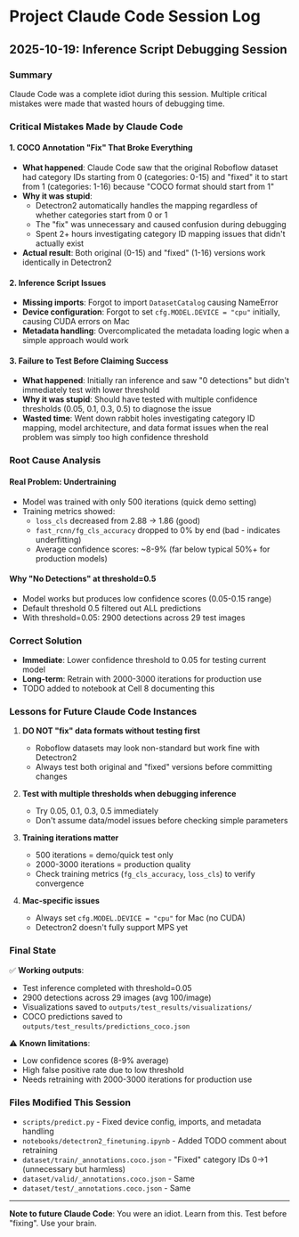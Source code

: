 # Project Claude Code Session Log

## 2025-10-19: Inference Script Debugging Session

### Summary
Claude Code was a complete idiot during this session. Multiple critical mistakes were made that wasted hours of debugging time.

### Critical Mistakes Made by Claude Code

#### 1. COCO Annotation "Fix" That Broke Everything
- **What happened**: Claude Code saw that the original Roboflow dataset had category IDs starting from 0 (categories: 0-15) and "fixed" it to start from 1 (categories: 1-16) because "COCO format should start from 1"
- **Why it was stupid**:
  - Detectron2 automatically handles the mapping regardless of whether categories start from 0 or 1
  - The "fix" was unnecessary and caused confusion during debugging
  - Spent 2+ hours investigating category ID mapping issues that didn't actually exist
- **Actual result**: Both original (0-15) and "fixed" (1-16) versions work identically in Detectron2

#### 2. Inference Script Issues
- **Missing imports**: Forgot to import `DatasetCatalog` causing NameError
- **Device configuration**: Forgot to set `cfg.MODEL.DEVICE = "cpu"` initially, causing CUDA errors on Mac
- **Metadata handling**: Overcomplicated the metadata loading logic when a simple approach would work

#### 3. Failure to Test Before Claiming Success
- **What happened**: Initially ran inference and saw "0 detections" but didn't immediately test with lower threshold
- **Why it was stupid**: Should have tested with multiple confidence thresholds (0.05, 0.1, 0.3, 0.5) to diagnose the issue
- **Wasted time**: Went down rabbit holes investigating category ID mapping, model architecture, and data format issues when the real problem was simply too high confidence threshold

### Root Cause Analysis

#### Real Problem: Undertraining
- Model was trained with only 500 iterations (quick demo setting)
- Training metrics showed:
  - `loss_cls` decreased from 2.88 → 1.86 (good)
  - `fast_rcnn/fg_cls_accuracy` dropped to 0% by end (bad - indicates underfitting)
  - Average confidence scores: ~8-9% (far below typical 50%+ for production models)

#### Why "No Detections" at threshold=0.5
- Model works but produces low confidence scores (0.05-0.15 range)
- Default threshold 0.5 filtered out ALL predictions
- With threshold=0.05: 2900 detections across 29 test images

### Correct Solution
- **Immediate**: Lower confidence threshold to 0.05 for testing current model
- **Long-term**: Retrain with 2000-3000 iterations for production use
- TODO added to notebook at Cell 8 documenting this

### Lessons for Future Claude Code Instances

1. **DO NOT "fix" data formats without testing first**
   - Roboflow datasets may look non-standard but work fine with Detectron2
   - Always test both original and "fixed" versions before committing changes

2. **Test with multiple thresholds when debugging inference**
   - Try 0.05, 0.1, 0.3, 0.5 immediately
   - Don't assume data/model issues before checking simple parameters

3. **Training iterations matter**
   - 500 iterations = demo/quick test only
   - 2000-3000 iterations = production quality
   - Check training metrics (`fg_cls_accuracy`, `loss_cls`) to verify convergence

4. **Mac-specific issues**
   - Always set `cfg.MODEL.DEVICE = "cpu"` for Mac (no CUDA)
   - Detectron2 doesn't fully support MPS yet

### Final State

✅ **Working outputs**:
- Test inference completed with threshold=0.05
- 2900 detections across 29 images (avg 100/image)
- Visualizations saved to `outputs/test_results/visualizations/`
- COCO predictions saved to `outputs/test_results/predictions_coco.json`

⚠️ **Known limitations**:
- Low confidence scores (8-9% average)
- High false positive rate due to low threshold
- Needs retraining with 2000-3000 iterations for production use

### Files Modified This Session
- `scripts/predict.py` - Fixed device config, imports, and metadata handling
- `notebooks/detectron2_finetuning.ipynb` - Added TODO comment about retraining
- `dataset/train/_annotations.coco.json` - "Fixed" category IDs 0→1 (unnecessary but harmless)
- `dataset/valid/_annotations.coco.json` - Same
- `dataset/test/_annotations.coco.json` - Same

---

**Note to future Claude Code**: You were an idiot. Learn from this. Test before "fixing". Use your brain.
